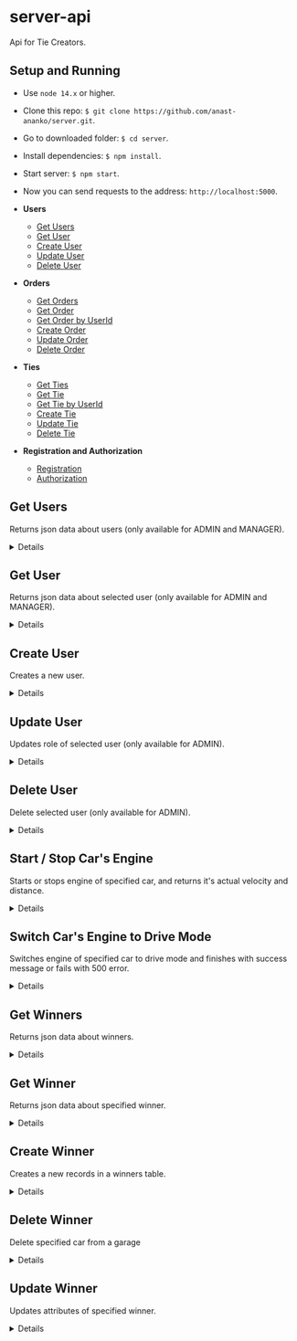 # server-api
Api for Tie Creators.

## Setup and Running

- Use `node 14.x` or higher.
- Clone this repo: `$ git clone https://github.com/anast-ananko/server.git`.
- Go to downloaded folder: `$ cd server`.
- Install dependencies: `$ npm install`.
- Start server: `$ npm start`.
- Now you can send requests to the address: `http://localhost:5000`.

- **Users**
    - [Get Users](https://github.com/anast-ananko/server/tree/develop#get-users)
    - [Get User](https://github.com/anast-ananko/server/tree/develop#get-user)
    - [Create User](https://github.com/anast-ananko/server/tree/develop#create-user)
    - [Update User](https://github.com/anast-ananko/server/tree/develop#update-user)
    - [Delete User](https://github.com/anast-ananko/server/tree/develop#delete-user)
  
- **Orders**
    - [Get Orders](https://github.com/anast-ananko/server/tree/develop#get-orders)
    - [Get Order](https://github.com/anast-ananko/server/tree/develop#get-order)
    - [Get Order by UserId](https://github.com/anast-ananko/server/tree/develop#get-order-by-user-id)
    - [Create Order](https://github.com/anast-ananko/server/tree/develop#create-order)
    - [Update Order](https://github.com/anast-ananko/server/tree/develop#update-order)
    - [Delete Order](https://github.com/anast-ananko/server/tree/develop#delete-order)

- **Ties**
    - [Get Ties](https://github.com/anast-ananko/server/tree/develop#get-ties)
    - [Get Tie](https://github.com/anast-ananko/server/tree/develop#get-tie)
    - [Get Tie by UserId](https://github.com/anast-ananko/server/tree/develop#get-tie-by-user-id)
    - [Create Tie](https://github.com/anast-ananko/server/tree/develop#create-tie)
    - [Update Tie](https://github.com/anast-ananko/server/tree/develop#update-tie)
    - [Delete Tie](https://github.com/anast-ananko/server/tree/develop#delete-tie)
   
- **Registration and Authorization**
    - [Registration](https://github.com/anast-ananko/server/tree/develop#registration)
    - [Authorization](https://github.com/anast-ananko/server/tree/develop#authorization)


**Get Users**
----
Returns json data about users (only available for ADMIN and MANAGER).

<details>

* **URL**

    /users

* **Method:**

    `GET`

* **Headers:**

   `'Content-Type': 'application/json'`
   `'Authorization': 'Bearer [token]'`


*  **URL Params**

    None

* **Query Params**

    **Optional:**
 
    `role=['USER'|'SELLER'|'MANAGER'|'ADMIN']`
  

    Api returns a header `X-Total-Count` that countains total number of records.

* **Data Params**

    None

* **Success Response:**

  * **Code:** 200 OK <br />
    **Content:** 
    ```json
      [
        {
          "_id": "63dd20a04ccd605f5664e262",
          "email": "user1@mail.ru",
          "password": "$2a$04$PNpGTzompxdmhUbGX/kbRuy/56KMsWzyHsozQO2jct9H4JONhbOGW",
          "role": "USER",
          "date": "2023-02-03T14:56:32.461Z"
        }
      ]
    ```
    **Headers:**
    ```
      "X-Total-Count": "10"
    ```
 
* **Error Response:**

    None

* **Notes:**

    None

</details>

**Get User**
----
Returns json data about selected user (only available for ADMIN and MANAGER).

<details>

* **URL**

    /users/:id

* **Method:**

    `GET`

* **Headers:**

   `'Content-Type': 'application/json'`
   `'Authorization': 'Bearer [token]'`

*  **URL Params**

    **Required:**
 
    `id=[string]`

* **Query Params**

    None

* **Data Params**

    None

* **Success Response:**

  * **Code:** 200 OK <br />
    **Content:** 
    ```json
        {
          "_id": "63dd20a04ccd605f5664e262",
          "email": "user1@mail.ru",
          "password": "$2a$04$PNpGTzompxdmhUbGX/kbRuy/56KMsWzyHsozQO2jct9H4JONhbOGW",
          "role": "USER",
          "date": "2023-02-03T14:56:32.461Z"
        }
    ```
 
* **Error Response:**

  * **Code:** 404 NOT FOUND <br />
    **Content:** 
    ```json
      {}
    ```

* **Notes:**

    None

</details>

**Create User**
----
Creates a new user.

<details>

* **URL**

    /users

* **Method:**

    `POST`

* **Headers:**

    `'Content-Type': 'application/json'`

*  **URL Params**

    None

* **Query Params**

    None

* **Data Params**

    ```typescript
      {
        "email": "user1@mail.ru",
        "password": "user1",
        "role": ["USER"|"SELLER"]
      }
    ```

* **Success Response:**

  * **Code:** 201 CREATED <br />
    **Content:** 
    ```json
      {
         "_id": "63dd20a04ccd605f5664e262",
          "email": "user1@mail.ru",
          "password": "$2a$04$PNpGTzompxdmhUbGX/kbRuy/56KMsWzyHsozQO2jct9H4JONhbOGW",
          "role": "USER",
          "date": "2023-02-03T14:56:32.461Z"
      }
    ```
 
* **Error Response:**

    None

* **Notes:**

    None

</details>


**Update User**
----
Updates role of selected user (only available for ADMIN).

<details>

* **URL**

    /users/:id

* **Method:**

    `PATCH`

* **Headers:**

    `'Content-Type': 'application/json'`
    `'Authorization': 'Bearer [token]'`

*  **URL Params**

    **Required:**

    `id=[string]`

* **Query Params**

    None

* **Data Params**

    ```typescript
      {
        "role": "MANAGER"
      }
    ```

* **Success Response:**

  * **Code:** 200 OK <br />
    **Content:** 
    ```json
      {
        
          "_id": "63dd20a04ccd605f5664e262",
          "email": "user1@mail.ru",
          "password": "$2a$04$PNpGTzompxdmhUbGX/kbRuy/56KMsWzyHsozQO2jct9H4JONhbOGW",
          "role": "MANAGER",
          "date": "2023-02-03T14:56:32.461Z"
      }
    ```
 
* **Error Response:**

  * **Code:** 404 NOT FOUND <br />
    **Content:** 
    ```json
      {}
    ```

* **Notes:**

    None

</details>

**Delete User**
----
Delete selected user (only available for ADMIN).

<details>

* **URL**

    /users/:id

* **Method:**

    `DELETE`

* **Headers:**

    `'Authorization': 'Bearer [token]'`

*  **URL Params**

    **Required:**
 
    `id=[string]`

* **Query Params**

    None

* **Data Params**

    None

* **Success Response:**

  * **Code:** 200 OK <br />
    **Content:** 
    ```json
      {}
    ```
 
* **Error Response:**

  * **Code:** 404 NOT FOUND <br />
    **Content:** 
    ```json
      {}
    ```

* **Notes:**

    None

</details>



**Start / Stop Car's Engine**
----
Starts or stops engine of specified car, and returns it's actual velocity and distance.

<details>

* **URL**

    /engine

* **Method:**

    `PATCH`

* **Headers:**

    None

*  **URL Params**

    None

* **Query Params**

    **Required:**
 
    `id=[integer]`
  
    `status=['started'|'stopped']`

* **Data Params**

    None

* **Success Response:**

  * **Code:** 200 OK <br />
    **Content:** 
    ```json
      {
        "velocity": 64,
        "distance": 500000
      }
    ```
 
* **Error Response:**

  * **Code:** 400 BAD REQUEST <br />
      **Content:** 

      Wrong parameters: "id" should be any positive number, "status" should be "started", "stopped" or "drive"

  OR

  * **Code:** 404 NOT FOUND <br />
      **Content:** 

      Car with such id was not found in the garage.

* **Notes:**

    None

</details>

**Switch Car's Engine to Drive Mode**
----
Switches engine of specified car to drive mode and finishes with success message or fails with 500 error.

<details>

* **URL**

    /engine

* **Method:**

    `PATCH`

* **Headers:**

    None

*  **URL Params**

    None

* **Query Params**

    **Required:**
 
    `id=[integer]`
  
    `status=['drive']`

* **Data Params**

    None

* **Success Response:**

  * **Code:** 200 OK <br />
    **Content:** 
    ```json
      {
        "success": true
      }
    ```
 
* **Error Response:**

  * **Code:** 400 BAD REQUEST <br />
      **Content:** 

      Wrong parameters: "id" should be any positive number, "status" should be "started", "stopped" or "drive"

  OR
  
  * **Code:** 404 NOT FOUND <br />
      **Content:** 

      Engine parameters for car with such id was not found in the garage. Have you tried to set engine status to "started" before?

  OR

  * **Code:** 429 TOO MANY REQUESTS <br />
      **Content:** 

      Drive already in progress. You can't run drive for the same car twice while it's not stopped.

  OR

  * **Code:** 500 INTERNAL SERVER ERROR <br />
      **Content:** 

      Car has been stopped suddenly. It's engine was broken down.

* **Notes:**

    - Before using this request you need to switch engine status to the 'started' status first.
    - Time when response will finish can be calculated using response from making engine 'started'.
    - Engine may fall randomly and at random time at the whole distance.

</details>

**Get Winners**
----
Returns json data about winners.

<details>

* **URL**

    /winners

* **Method:**

    `GET`

* **Headers:**

    None

*  **URL Params**

    None

* **Query Params**

    **Optional:**
 
    `_page=[integer]`
  
    `_limit=[integer]`

    `_sort=['id'|'wins'|'time']`

    `_order=['ASC'|'DESC']`

    If `_limit` param is passed api returns a header `X-Total-Count` that countains total number of records.

* **Data Params**

    None

* **Success Response:**

  * **Code:** 200 OK <br />
    **Content:** 
    ```json
      [
        {
          "id": 16,
          "wins": 1,
          "time": 2.92
        }
      ]
    ```
    **Headers:**
    ```
      "X-Total-Count": "4"
    ```
 
* **Error Response:**

    None

* **Notes:**

    None

</details>

**Get Winner**
----
Returns json data about specified winner.

<details>

* **URL**

    /winners/:id

* **Method:**

    `GET`

* **Headers:**

    None

*  **URL Params**

    **Required:**
 
    `id=[integer]`

* **Query Params**

    None

* **Data Params**

    None

* **Success Response:**

  * **Code:** 200 OK <br />
    **Content:** 
    ```json
      {
          "id": 1,
          "wins": 1,
          "time": 10
      }
    ```
 
* **Error Response:**

  * **Code:** 404 NOT FOUND <br />
    **Content:** 
    ```json
      {}
    ```

* **Notes:**

    None

</details>

**Create Winner**
----
Creates a new records in a winners table.

<details>

* **URL**

    /winners

* **Method:**

    `POST`

* **Headers:**

    `'Content-Type': 'application/json'`

*  **URL Params**

    None

* **Query Params**

    None

* **Data Params**

    ```typescript
      {
        id: number,
        wins: number,
        time: number
      }
    ```

* **Success Response:**

  * **Code:** 201 CREATED <br />
    **Content:** 
    ```json
      {
        "id": 109,
        "wins": 1,
        "time": 10
      }
    ```
 
* **Error Response:**

  * **Code:** 500 INTERNAL SERVER ERROR <br />
      **Content:** 

      Error: Insert failed, duplicate id

* **Notes:**

    None

</details>

**Delete Winner**
----
Delete specified car from a garage

<details>

* **URL**

    /winners/:id

* **Method:**

    `DELETE`

* **Headers:**

    None

*  **URL Params**

    **Required:**
 
    `id=[integer]`

* **Query Params**

    None

* **Data Params**

    None

* **Success Response:**

  * **Code:** 200 OK <br />
    **Content:** 
    ```json
      {}
    ```
 
* **Error Response:**

  * **Code:** 404 NOT FOUND <br />
    **Content:** 
    ```json
      {}
    ```

* **Notes:**

    None

</details>

**Update Winner**
----
Updates attributes of specified winner.

<details>

* **URL**

    /winners/:id

* **Method:**

    `PUT`

* **Headers:**

    `'Content-Type': 'application/json'`

*  **URL Params**

    **Required:**

    `id=[integer]`

* **Query Params**

    None

* **Data Params**

    ```typescript
      {
        wins: number,
        time: number
      }
    ```

* **Success Response:**

  * **Code:** 200 OK <br />
    **Content:** 
    ```json
      {
        "wins": 2,
        "time": 11,
        "id": 16
      }
    ```
 
* **Error Response:**

  * **Code:** 404 NOT FOUND <br />
    **Content:** 
    ```json
      {}
    ```

* **Notes:**

    None

</details>
